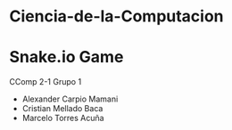 # Ciencia-de-la-Computacion
# Snake.io Game
CComp 2-1 Grupo 1
- Alexander Carpio Mamani
- Cristian Mellado Baca
- Marcelo Torres Acuña
